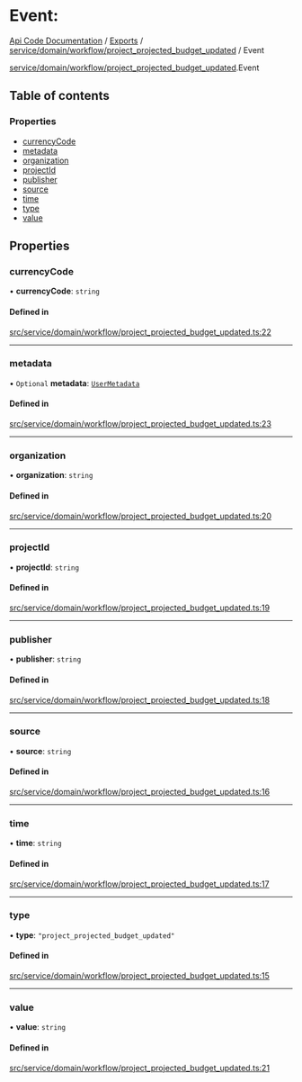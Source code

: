 # Event: 
 
[Api Code Documentation](../README.md) / [Exports](../modules.md) / [service/domain/workflow/project\_projected\_budget\_updated](../modules/service_domain_workflow_project_projected_budget_updated.md) / Event

[service/domain/workflow/project\_projected\_budget\_updated](../modules/service_domain_workflow_project_projected_budget_updated.md).Event

## Table of contents

### Properties

- [currencyCode](service_domain_workflow_project_projected_budget_updated.Event.md#currencycode)
- [metadata](service_domain_workflow_project_projected_budget_updated.Event.md#metadata)
- [organization](service_domain_workflow_project_projected_budget_updated.Event.md#organization)
- [projectId](service_domain_workflow_project_projected_budget_updated.Event.md#projectid)
- [publisher](service_domain_workflow_project_projected_budget_updated.Event.md#publisher)
- [source](service_domain_workflow_project_projected_budget_updated.Event.md#source)
- [time](service_domain_workflow_project_projected_budget_updated.Event.md#time)
- [type](service_domain_workflow_project_projected_budget_updated.Event.md#type)
- [value](service_domain_workflow_project_projected_budget_updated.Event.md#value)

## Properties

### currencyCode

• **currencyCode**: `string`

#### Defined in

[src/service/domain/workflow/project_projected_budget_updated.ts:22](https://github.com/openkfw/TruBudget/blob/e3c318d/api/src/service/domain/workflow/project_projected_budget_updated.ts#L22)

___

### metadata

• `Optional` **metadata**: [`UserMetadata`](../modules/service_domain_metadata.md#usermetadata)

#### Defined in

[src/service/domain/workflow/project_projected_budget_updated.ts:23](https://github.com/openkfw/TruBudget/blob/e3c318d/api/src/service/domain/workflow/project_projected_budget_updated.ts#L23)

___

### organization

• **organization**: `string`

#### Defined in

[src/service/domain/workflow/project_projected_budget_updated.ts:20](https://github.com/openkfw/TruBudget/blob/e3c318d/api/src/service/domain/workflow/project_projected_budget_updated.ts#L20)

___

### projectId

• **projectId**: `string`

#### Defined in

[src/service/domain/workflow/project_projected_budget_updated.ts:19](https://github.com/openkfw/TruBudget/blob/e3c318d/api/src/service/domain/workflow/project_projected_budget_updated.ts#L19)

___

### publisher

• **publisher**: `string`

#### Defined in

[src/service/domain/workflow/project_projected_budget_updated.ts:18](https://github.com/openkfw/TruBudget/blob/e3c318d/api/src/service/domain/workflow/project_projected_budget_updated.ts#L18)

___

### source

• **source**: `string`

#### Defined in

[src/service/domain/workflow/project_projected_budget_updated.ts:16](https://github.com/openkfw/TruBudget/blob/e3c318d/api/src/service/domain/workflow/project_projected_budget_updated.ts#L16)

___

### time

• **time**: `string`

#### Defined in

[src/service/domain/workflow/project_projected_budget_updated.ts:17](https://github.com/openkfw/TruBudget/blob/e3c318d/api/src/service/domain/workflow/project_projected_budget_updated.ts#L17)

___

### type

• **type**: ``"project_projected_budget_updated"``

#### Defined in

[src/service/domain/workflow/project_projected_budget_updated.ts:15](https://github.com/openkfw/TruBudget/blob/e3c318d/api/src/service/domain/workflow/project_projected_budget_updated.ts#L15)

___

### value

• **value**: `string`

#### Defined in

[src/service/domain/workflow/project_projected_budget_updated.ts:21](https://github.com/openkfw/TruBudget/blob/e3c318d/api/src/service/domain/workflow/project_projected_budget_updated.ts#L21)
